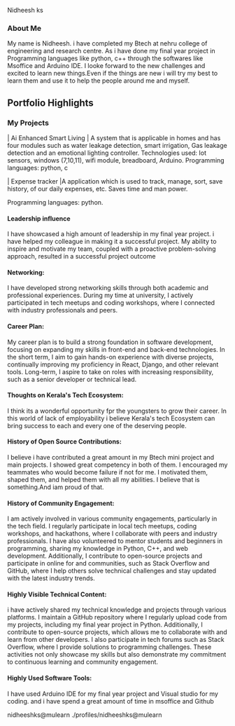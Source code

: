 Nidheesh ks

### About Me
 My name is Nidheesh. i have completed my Btech at nehru college of engineering and research centre. As i have done my final year project in Programming languages like python, c++ through the softwares like Msoffice and Arduino IDE. I looke forward to the new challenges and excited to learn new things.Even if the things are new i will try my best to learn them and use it to help the people around me and myself.


## Portfolio Highlights

### My Projects

|  Ai Enhanced Smart Living         |    A system that is applicable in homes and has four modules such as water leakage detection, smart irrigation, Gas leakage detection and an emotional lighting controller.
Technologies used: Iot sensors, windows (7,10,11), wifi module, breadboard, Arduino. Programming 
languages: python, c 

| Expense tracker 
|A application which is used to track, manage, sort, save history, of our daily expenses, etc. Saves time and man power.

Programming languages: python.

#### Leadership influence 
I have showcased a high  amount of leadership in my final year project. i have helped my colleague in making it a successful project. My ability to inspire and motivate my team, coupled with a proactive problem-solving approach, resulted in a successful project outcome

#### Networking:

I have developed strong networking skills through both academic and professional experiences. During my time at university, I actively participated in tech meetups and coding workshops, where I connected with industry professionals and peers. 

#### Career Plan:

My career plan is to build a strong foundation in software development, focusing on expanding my skills in front-end and back-end technologies. In the short term, I aim to gain hands-on experience with diverse projects, continually improving my proficiency in React, Django, and other relevant tools. Long-term, I aspire to take on roles with increasing responsibility, such as a senior developer or technical lead. 

#### Thoughts on Kerala's Tech Ecosystem:
 I think its a wonderful opportunity fpr the youngsters to grow their career. In this world of lack of employability i believe Kerala's tech Ecosystem can bring success to each and every one of the deserving people.

#### History of Open Source Contributions:
 I believe i have contributed a great amount in my Btech mini project and main projects. I showed great competency in both of them. I encouraged my teammates who would become failure if not for me. I motivated them, shaped them, and helped them with all my abilities.
 I believe that is something.And iam proud of that.

#### History of Community Engagement:

I am actively involved in various community engagements, particularly in the tech field. I regularly participate in local tech meetups, coding workshops, and hackathons, where I collaborate with peers and industry professionals. I have also volunteered to mentor students and beginners in programming, sharing my knowledge in Python, C++, and web development. Additionally, I contribute to open-source projects and participate in online for and communities, such as Stack Overflow and GitHub, where I help others solve technical challenges and stay updated with the latest industry trends.

#### Highly Visible Technical Content:

i have actively shared my technical knowledge and projects through various platforms. I maintain a GitHub repository where I regularly upload code from my projects, including my final year project in Python. Additionally, I contribute to open-source projects, which allows me to collaborate with and learn from other developers. I also participate in tech forums such as Stack Overflow, where I provide solutions to programming challenges. These activities not only showcase my skills but also demonstrate my commitment to continuous learning and community engagement.

#### Highly Used Software Tools:

I have used Arduino IDE for my final year project and Visual studio for my coding. and i have spend a great amount of time in msoffice and Github

nidheeshks@mulearn
./profiles/nidheeshks@mulearn


